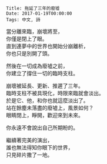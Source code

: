     Title: 拖延了三年的廢墟
    Date: 2017-01-19T00:00:00
    Tags: 中文, 詩

當分離來臨，崩壞將至，<br>
你僅是閉上了眼。<br>
直到連夢中的世界也開始分崩離析，<br>
你也只是別開了頭。<br>

然後在一切成為廢墟之前，<br>
你建立了撐住一切的臨時支柱。<br>

崩壞被延長、更新、推遲了三年。<br>
臨時支柱不被具現化，時限來臨就會淡出。<br>
於是它、他，和你也就這麼淡出了。<br>
站在餘塵未落盡的廢墟上，風景如何？<br>
眼睛閉上，睜開，歡迎來到未來。<br>

你永遠不會說出自己所期盼的。<br>

繼續著完美的演出，<br>
誰也無法得知你眼下的世界，<br>
只見碎片撒了一地。
